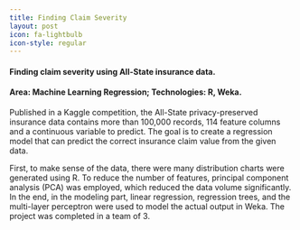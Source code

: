 ```yaml
---
title: Finding Claim Severity
layout: post
icon: fa-lightbulb
icon-style: regular
---
```

#### Finding claim severity using All-State insurance data.
#### Area: Machine Learning Regression; Technologies: R, Weka.

Published in a Kaggle competition, the All-State privacy-preserved insurance data contains more than 100,000 records, 114 feature columns and a continuous variable to predict. The goal is to create a regression model that can predict the correct insurance claim value from the given data.

First, to make sense of the data, there were many distribution charts were generated using R. To reduce the number of features, principal component analysis (PCA) was employed, which reduced the data volume significantly. In the end, in the modeling part, linear regression, regression trees, and the multi-layer perceptron were used to model the actual output in Weka. The project was completed in a team of 3.
